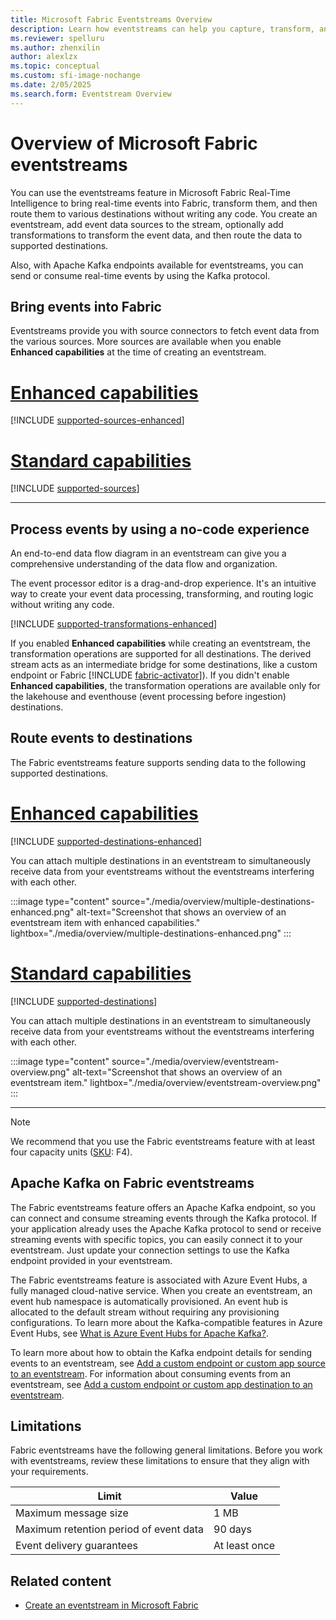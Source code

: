 ```yaml
---
title: Microsoft Fabric Eventstreams Overview
description: Learn how eventstreams can help you capture, transform, and route real-time events to various destinations in Microsoft Fabric.
ms.reviewer: spelluru
ms.author: zhenxilin
author: alexlzx
ms.topic: conceptual
ms.custom: sfi-image-nochange
ms.date: 2/05/2025
ms.search.form: Eventstream Overview
---
```


# Overview of Microsoft Fabric eventstreams

You can use the eventstreams feature in Microsoft Fabric Real-Time Intelligence to bring real-time events into Fabric, transform them, and then route them to various destinations without writing any code. You create an eventstream, add event data sources to the stream, optionally add transformations to transform the event data, and then route the data to supported destinations.

Also, with Apache Kafka endpoints available for eventstreams, you can send or consume real-time events by using the Kafka protocol.

## Bring events into Fabric

Eventstreams provide you with source connectors to fetch event data from the various sources. More sources are available when you enable **Enhanced capabilities** at the time of creating an eventstream.

# [Enhanced capabilities](#tab/enhancedcapabilities)

[!INCLUDE [supported-sources-enhanced](./includes/supported-sources-enhanced.md)]

# [Standard capabilities](#tab/standardcapabilities)

[!INCLUDE [supported-sources](./includes/supported-sources-standard.md)]

---

## Process events by using a no-code experience

An end-to-end data flow diagram in an eventstream can give you a comprehensive understanding of the data flow and organization.

The event processor editor is a drag-and-drop experience. It's an intuitive way to create your event data processing, transforming, and routing logic without writing any code.

[!INCLUDE [supported-transformations-enhanced](./includes/supported-transformations-enhanced.md)]

If you enabled **Enhanced capabilities** while creating an eventstream, the transformation operations are supported for all destinations. The derived stream acts as an intermediate bridge for some destinations, like a custom endpoint or Fabric [!INCLUDE [fabric-activator](../includes/fabric-activator.md)]). If you didn't enable **Enhanced capabilities**, the transformation operations are available only for the lakehouse and eventhouse (event processing before ingestion) destinations.

## Route events to destinations

The Fabric eventstreams feature supports sending data to the following supported destinations.

# [Enhanced capabilities](#tab/enhancedcapabilities)

[!INCLUDE [supported-destinations-enhanced](./includes/supported-destinations-enhanced.md)]

You can attach multiple destinations in an eventstream to simultaneously receive data from your eventstreams without the eventstreams interfering with each other.

:::image type="content" source="./media/overview/multiple-destinations-enhanced.png" alt-text="Screenshot that shows an overview of an eventstream item with enhanced capabilities." lightbox="./media/overview/multiple-destinations-enhanced.png" :::

# [Standard capabilities](#tab/standardcapabilities)

[!INCLUDE [supported-destinations](./includes/supported-destinations-standard.md)]

You can attach multiple destinations in an eventstream to simultaneously receive data from your eventstreams without the eventstreams interfering with each other.

:::image type="content" source="./media/overview/eventstream-overview.png" alt-text="Screenshot that shows an overview of an eventstream item." lightbox="./media/overview/eventstream-overview.png" :::

---

> [!NOTE]
> We recommend that you use the Fabric eventstreams feature with at least four capacity units ([SKU](../../enterprise/licenses.md#capacity): F4).

## Apache Kafka on Fabric eventstreams

The Fabric eventstreams feature offers an Apache Kafka endpoint, so you can connect and consume streaming events through the Kafka protocol. If your application already uses the Apache Kafka protocol to send or receive streaming events with specific topics, you can easily connect it to your eventstream. Just update your connection settings to use the Kafka endpoint provided in your eventstream.

The Fabric eventstreams feature is associated with Azure Event Hubs, a fully managed cloud-native service. When you create an eventstream, an event hub namespace is automatically provisioned. An event hub is allocated to the default stream without requiring any provisioning configurations. To learn more about the Kafka-compatible features in Azure Event Hubs, see [What is Azure Event Hubs for Apache Kafka?](/azure/event-hubs/azure-event-hubs-kafka-overview).

To learn more about how to obtain the Kafka endpoint details for sending events to an eventstream, see [Add a custom endpoint or custom app source to an eventstream](./add-source-custom-app.md). For information about consuming events from an eventstream, see [Add a custom endpoint or custom app destination to an eventstream](./add-destination-custom-app.md).

## Limitations

Fabric eventstreams have the following general limitations. Before you work with eventstreams, review these limitations to ensure that they align with your requirements.

| Limit | Value |
| ----- | --------- |
| Maximum message size | 1 MB |
| Maximum retention period of event data | 90 days |
| Event delivery guarantees | At least once |

## Related content

- [Create an eventstream in Microsoft Fabric](./create-manage-an-eventstream.md)
